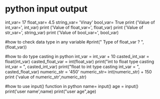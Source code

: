 # python input output
int_var= 17
float_var= 4.5
string_var= 'Vinay'
bool_var= True
print ('Value of int_var=', int_var)
print ('Value of float_var=', float_var)
print ('Value of str_var=', string_var)
print ('Value of bool_var=', bool_var)



#how to check data type in any variable 
#print(" Type of float_var ? ", (float_var))


#how to do type casting in python
int_var = int_var + 10
casted_int_var = float(int_var)
casted_float_var = int(float_var)
print("int to float type casting int_var = ", casted_int_var)
print("float to int type casting int_var = ", casted_float_var)
numeric_str = '450'
numeric_str= int(numeric_str) + 150
print ('value of numeric_str',numeric_str)


#how to use input() function in python
name= input()
age = input()
print('user name',name)
print("user age",age)

